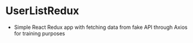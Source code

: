 # UserListRedux
* Simple React Redux app with fetching data from fake API through Axios for training purposes
